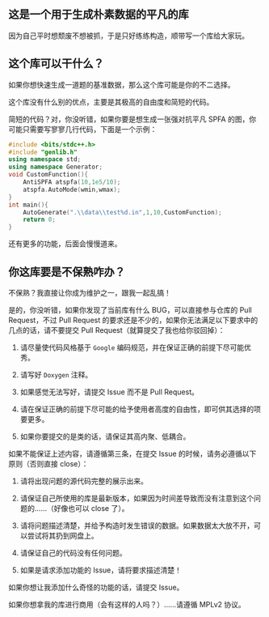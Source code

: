 ## 这是一个用于生成朴素数据的平凡的库

因为自己平时想颓废不想被抓，于是只好练练构造，顺带写一个库给大家玩。

## 这个库可以干什么？

如果你想快速生成一道题的基准数据，那么这个库可能是你的不二选择。

这个库没有什么别的优点，主要是其极高的自由度和简短的代码。

简短的代码？对，你没听错，如果你要是想生成一张强对抗平凡 SPFA 的图，你可能只需要写寥寥几行代码，下面是一个示例：

```cpp
#include <bits/stdc++.h>
#include "genlib.h"
using namespace std;
using namespace Generator;
void CustomFunction(){
    AntiSPFA atspfa(10,1e5/10);
    atspfa.AutoMode(wmin,wmax);
}
int main(){
    AutoGenerate(".\\data\\test%d.in",1,10,CustomFunction);
    return 0;
}
```

还有更多的功能，后面会慢慢道来。

## 你这库要是不保熟咋办？

不保熟？我直接让你成为维护之一，跟我一起乱搞！

是的，你没听错，如果你发现了当前库有什么 $\text{BUG}$，可以直接参与仓库的 $\text{Pull Request}$，不过 $\text{Pull Request}$ 的要求还是不少的，如果你无法满足以下要求中的几点的话，请不要提交 $\text{Pull Request}$（就算提交了我也给你驳回掉）：

1. 请尽量使代码风格基于 `Google` 编码规范，并在保证正确的前提下尽可能优秀。

2. 请写好 `Doxygen` 注释。

3. 如果感觉无法写好，请提交 $\text{Issue}$ 而不是 $\text{Pull Request}$。

4. 请在保证正确的前提下尽可能的给予使用者高度的自由性，即可供其选择的项要更多。

5. 如果你要提交的是类的话，请保证其高内聚、低耦合。

如果不能保证上述内容，请遵循第三条，在提交 $\text{Issue}$ 的时候，请务必遵循以下原则（否则直接 $\text{close}$）：

1. 请将出现问题的源代码完整的展示出来。

2. 请保证自己所使用的库是最新版本，如果因为时间差导致而没有注意到这个问题的……（好像也可以 $\text{close}$ 了）。

3. 请将问题描述清楚，并给予构造时发生错误的数据。如果数据太大放不开，可以尝试将其扔到网盘上。

4. 请保证自己的代码没有任何问题。

5. 如果是请求添加功能的 $\text{Issue}$，请将要求描述清楚！

如果你想让我添加什么奇怪的功能的话，请提交 $\text{Issue}$。

如果你想拿我的库进行商用（会有这样的人吗？）……请遵循 $\text{MPLv2}$ 协议。